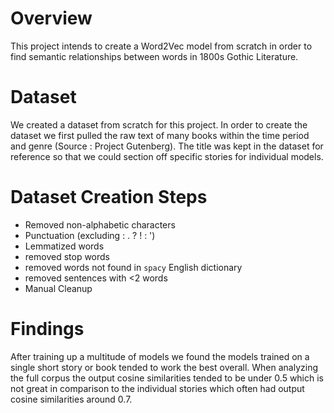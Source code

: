 # Overview
This project intends to create a Word2Vec model from scratch in order to find semantic relationships
between words in 1800s Gothic Literature.

# Dataset
We created a dataset from scratch for this project. In order to create the dataset we first pulled the raw text
of many books within the time period and genre (Source : Project Gutenberg). The title was kept in the dataset
for reference so that we could section off specific stories for individual models. 


# Dataset Creation Steps
- Removed non-alphabetic characters
- Punctuation (excluding : . ? ! : ')
- Lemmatized words
- removed stop words
- removed words not found in `spacy` English dictionary
- removed sentences with <2 words
- Manual Cleanup


# Findings

After training up a multitude of models we found the models trained on a single short story or book tended to work
the best overall. When analyzing the full corpus the output cosine similarities tended to be under 0.5 which is not
great in comparison to the individual stories which often had output cosine similarities around 0.7.
